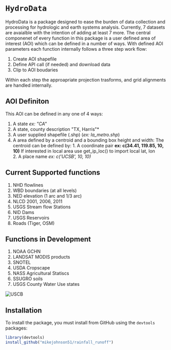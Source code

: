 `HydroData`
================

HydroData is a package designed to ease the burden of data collection and processing for hydrologic and earth systems analysis. Currently, 7 datasets are avaialble with the intention of adding at least 7 more. The central componenet of every function in this package is a user defined area of interest (AOI) which can be defined in a number of ways. With defined AOI parameters each function internally follows a three step work flow:

1. Create AOI shapefile
2. Define API call (if needed) and download data  
3. Clip to AOI boudaries 

Within each step the approapriate projection trasforms, and grid alignments are handled internally. 

## AOI Definiton
This AOI can be defined in any one of 4 ways:

 1) A state *ex: "CA"* 
 2) A state, county description "TX, Harris"*
 2) A user supplied shapefile (.shp) (*ex: la_metro.shp*)
 3) A area defined by a centroid and a bounding box height and width:
      The centroid can be defined by:
        1. A coordinate pair **ex: c(34.41, 119.85, 10, 10)**
            If interested in local area use get_ip_loc() to import local lat, lon
        
        2. A place name *ex: c('UCSB', 10, 10)*
        
## Current Supported functions
 1) NHD flowlines
 2) WBD boundaries (at all levels)
 3) NED elevation (1 arc and 1/3 arc) 
 4) NLCD 2001, 2006, 2011
 5) USGS Stream flow Stations
 6) NID Dams
 7) USGS Reservoirs
 8) Roads (Tiger, OSM)
 
## Functions in Development
 1) NOAA GCHN
 2) LANDSAT MODIS products
 3) SNOTEL
 4) USDA Cropscape
 5) NASS Agricultural Statiscs
 6) SSUGRO soils
 7) USGS County Water Use states
 
![USCB](https://www.ucsb.edu/graphic-identity/downloads/wave/ucsbwave-black.png)

## Installation

To install the  package, you must install from GitHub using the `devtools` packages:

```r
library(devtools)
install_github("mikejohnson51/rainfall_runoff")
```
